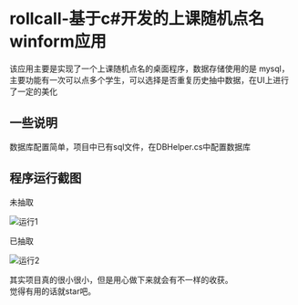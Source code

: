 # rollcall-基于c#开发的上课随机点名winform应用
该应用主要是实现了一个上课随机点名的桌面程序，数据存储使用的是 mysql，主要功能有一次可以点多个学生，可以选择是否重复历史抽中数据，在UI上进行了一定的美化


## 一些说明
数据库配置简单，项目中已有sql文件，在DBHelper.cs中配置数据库

## 程序运行截图

未抽取

![运行1](http://m.qpic.cn/psb?/V132aIJM2iExnY/*LLZ7xT5idFEBV4ndPT1rqw*xsDAxlLtv07r2HQ2osU!/b/dL8AAAAAAAAA&bo=FwOUAQAAAAADB6M!&rf=viewer_4)

已抽取

![运行2](http://m.qpic.cn/psb?/V132aIJM2iExnY/IP26JNigs40TmeIQlIaD4SM5KKDNddiE7EXWmYeXlrw!/b/dL8AAAAAAAAA&bo=GgOTAQAAAAADJ4k!&rf=viewer_4)

其实项目真的很小很小，但是用心做下来就会有不一样的收获。
<br>
觉得有用的话就star吧。
